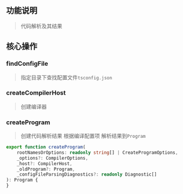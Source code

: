 ## 功能说明
> 代码解析及其结果

## 核心操作

### findConfigFile
> 指定目录下查找配置文件`tsconfig.json`

### createCompilerHost
> 创建编译器

### createProgram
> 创建代码解析结果
> 根据编译配置项 解析结果到`Program`
```ts
export function createProgram(
    rootNamesOrOptions: readonly string[] | CreateProgramOptions, 
    _options?: CompilerOptions, 
    _host?: CompilerHost, 
    _oldProgram?: Program, 
    _configFileParsingDiagnostics?: readonly Diagnostic[]
): Program {
}
```